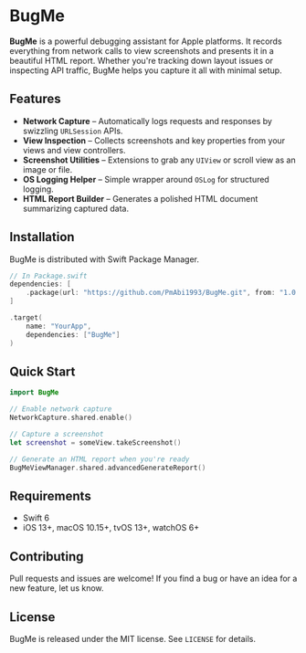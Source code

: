 # BugMe

**BugMe** is a powerful debugging assistant for Apple platforms. It records everything from network calls to view screenshots and presents it in a beautiful HTML report. Whether you're tracking down layout issues or inspecting API traffic, BugMe helps you capture it all with minimal setup.

## Features

- **Network Capture** – Automatically logs requests and responses by swizzling `URLSession` APIs.
- **View Inspection** – Collects screenshots and key properties from your views and view controllers.
- **Screenshot Utilities** – Extensions to grab any `UIView` or scroll view as an image or file.
- **OS Logging Helper** – Simple wrapper around `OSLog` for structured logging.
- **HTML Report Builder** – Generates a polished HTML document summarizing captured data.

## Installation

BugMe is distributed with Swift Package Manager.

```swift
// In Package.swift
dependencies: [
    .package(url: "https://github.com/PmAbi1993/BugMe.git", from: "1.0.0")
]

.target(
    name: "YourApp",
    dependencies: ["BugMe"]
)
```

## Quick Start

```swift
import BugMe

// Enable network capture
NetworkCapture.shared.enable()

// Capture a screenshot
let screenshot = someView.takeScreenshot()

// Generate an HTML report when you're ready
BugMeViewManager.shared.advancedGenerateReport()
```

## Requirements

- Swift 6
- iOS 13+, macOS 10.15+, tvOS 13+, watchOS 6+

## Contributing

Pull requests and issues are welcome! If you find a bug or have an idea for a new feature, let us know.

## License

BugMe is released under the MIT license. See `LICENSE` for details.
